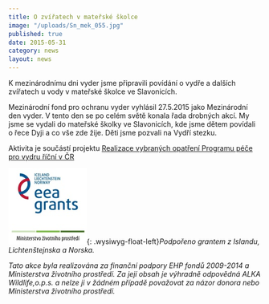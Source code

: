 ```yaml
---
title: O zvířatech v mateřské školce
image: "/uploads/Sn_mek_055.jpg"
published: true
date: 2015-05-31
category: news
layout: news
---
```

K mezinárodnímu dni vyder jsme připravili povídání o vydře a dalších
zvířatech u vody v mateřské školce ve Slavonicích.

Mezinárodní fond pro ochranu vyder vyhlásil 27.5.2015 jako Mezinárodní den vyder. V tento den se po celém světě konala řada drobných akcí. My jsme se vydali do mateřské školky ve Slavonicích, kde jsme dětem povídali o řece Dyji a co vše zde žije. Děti jsme pozvali na Vydří stezku.

Aktivita je součástí projektu
[Realizace vybraných opatření Programu péče pro vydru říční v ČR][1]

![](/uploads/loga_mgs_stojato_mm.jpg){: .wysiwyg-float-left}*Podpořeno
grantem z Islandu, Lichtenštejnska a Norska.*

*Tato akce byla realizována za finanční podpory EHP fondů 2009-2014 a
Ministerstva životního prostředí. Za její obsah je výhradně odpovědná
ALKA Wildlife,o.p.s. a nelze ji v žádném případě považovat za názor
donora nebo Ministerstva životního prostředí.*


[1]: https://www.vydryonline.cz/o-nas/projekt
